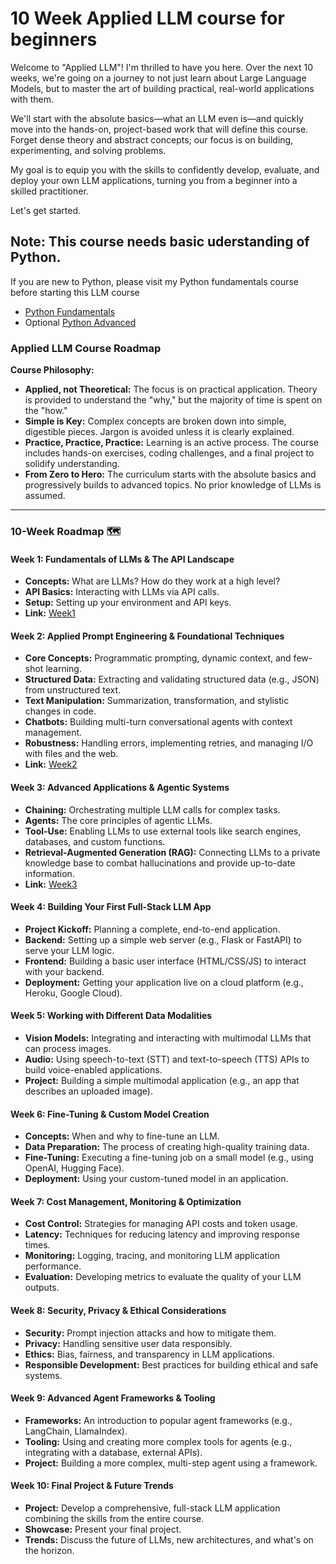 # 10 Week Applied LLM course for beginners
Welcome to "Applied LLM"! I'm thrilled to have you here. Over the next 10 weeks, we're going on a journey to not just learn about Large Language Models, but to master the art of building practical, real-world applications with them. 

We'll start with the absolute basics—what an LLM even is—and quickly move into the hands-on, project-based work that will define this course. Forget dense theory and abstract concepts; our focus is on building, experimenting, and solving problems. 

My goal is to equip you with the skills to confidently develop, evaluate, and deploy your own LLM applications, turning you from a beginner into a skilled practitioner. 

Let's get started.

## Note: This course needs basic uderstanding of Python.
If you are new to Python, please visit my Python fundamentals course before starting this LLM course
- [Python Fundamentals](https://github.com/simplifylearning101/dsa_with_python/tree/main/Week0%20Python%20Fundamentals)
- Optional [Python Advanced](https://github.com/simplifylearning101/dsa_with_python/tree/main/Week1%20Advanced%20Python)


### **Applied LLM Course Roadmap**

**Course Philosophy:**

* **Applied, not Theoretical:** The focus is on practical application. Theory is provided to understand the "why," but the majority of time is spent on the "how."
* **Simple is Key:** Complex concepts are broken down into simple, digestible pieces. Jargon is avoided unless it is clearly explained.
* **Practice, Practice, Practice:** Learning is an active process. The course includes hands-on exercises, coding challenges, and a final project to solidify understanding.
* **From Zero to Hero:** The curriculum starts with the absolute basics and progressively builds to advanced topics. No prior knowledge of LLMs is assumed.

---

### **10-Week Roadmap** 🗺️

#### **Week 1: Fundamentals of LLMs & The API Landscape**
* **Concepts:** What are LLMs? How do they work at a high level?
* **API Basics:** Interacting with LLMs via API calls.
* **Setup:** Setting up your environment and API keys.
* **Link:** [Week1](week1/README.md)


#### **Week 2: Applied Prompt Engineering & Foundational Techniques**
* **Core Concepts:** Programmatic prompting, dynamic context, and few-shot learning.
* **Structured Data:** Extracting and validating structured data (e.g., JSON) from unstructured text.
* **Text Manipulation:** Summarization, transformation, and stylistic changes in code.
* **Chatbots:** Building multi-turn conversational agents with context management.
* **Robustness:** Handling errors, implementing retries, and managing I/O with files and the web.
* **Link:** [Week2](week2/README.md)

#### **Week 3: Advanced Applications & Agentic Systems**
* **Chaining:** Orchestrating multiple LLM calls for complex tasks.
* **Agents:** The core principles of agentic LLMs.
* **Tool-Use:** Enabling LLMs to use external tools like search engines, databases, and custom functions.
* **Retrieval-Augmented Generation (RAG):** Connecting LLMs to a private knowledge base to combat hallucinations and provide up-to-date information.
* **Link:** [Week3](week3/README.md)

#### **Week 4: Building Your First Full-Stack LLM App**
* **Project Kickoff:** Planning a complete, end-to-end application.
* **Backend:** Setting up a simple web server (e.g., Flask or FastAPI) to serve your LLM logic.
* **Frontend:** Building a basic user interface (HTML/CSS/JS) to interact with your backend.
* **Deployment:** Getting your application live on a cloud platform (e.g., Heroku, Google Cloud).

#### **Week 5: Working with Different Data Modalities**
* **Vision Models:** Integrating and interacting with multimodal LLMs that can process images.
* **Audio:** Using speech-to-text (STT) and text-to-speech (TTS) APIs to build voice-enabled applications.
* **Project:** Building a simple multimodal application (e.g., an app that describes an uploaded image).

#### **Week 6: Fine-Tuning & Custom Model Creation**
* **Concepts:** When and why to fine-tune an LLM.
* **Data Preparation:** The process of creating high-quality training data.
* **Fine-Tuning:** Executing a fine-tuning job on a small model (e.g., using OpenAI, Hugging Face).
* **Deployment:** Using your custom-tuned model in an application.

#### **Week 7: Cost Management, Monitoring & Optimization**
* **Cost Control:** Strategies for managing API costs and token usage.
* **Latency:** Techniques for reducing latency and improving response times.
* **Monitoring:** Logging, tracing, and monitoring LLM application performance.
* **Evaluation:** Developing metrics to evaluate the quality of your LLM outputs.

#### **Week 8: Security, Privacy & Ethical Considerations**
* **Security:** Prompt injection attacks and how to mitigate them.
* **Privacy:** Handling sensitive user data responsibly.
* **Ethics:** Bias, fairness, and transparency in LLM applications.
* **Responsible Development:** Best practices for building ethical and safe systems.

#### **Week 9: Advanced Agent Frameworks & Tooling**
* **Frameworks:** An introduction to popular agent frameworks (e.g., LangChain, LlamaIndex).
* **Tooling:** Using and creating more complex tools for agents (e.g., integrating with a database, external APIs).
* **Project:** Building a more complex, multi-step agent using a framework.

#### **Week 10: Final Project & Future Trends**
* **Project:** Develop a comprehensive, full-stack LLM application combining the skills from the entire course.
* **Showcase:** Present your final project.
* **Trends:** Discuss the future of LLMs, new architectures, and what's on the horizon.